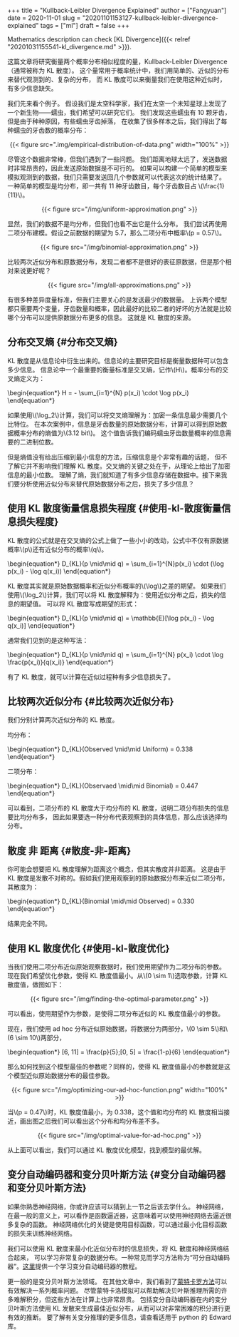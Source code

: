 +++
title = "Kullback-Leibler Divergence Explained"
author = ["Fangyuan"]
date = 2020-11-01
slug = "20201101153127-kullback-leibler-divergence-explained"
tags = ["ml"]
draft = false
+++

Mathematics description can check [KL Divergence]({{< relref "20201031155541-kl_divergence.md" >}}).

这篇文章将研究衡量两个概率分布相似程度的量，Kullback-Leibler Divergence（通常被称为 KL 散度）。
这个量常用于概率统计中，我们用简单的、近似的分布来替代观测到的、复杂的分布，
而 KL 散度可以来衡量我们在使用这种近似时，有多少信息缺失。

我们先来看个例子。
假设我们是太空科学家，我们在太空一个未知星球上发现了一个新生物——蠕虫，我们希望可以研究它们。
我们发现这些蠕虫有 10 颗牙齿，但是由于种种原因，有些蠕虫牙齿掉落，
在收集了很多样本之后，我们得出了每种蠕虫的牙齿数的概率分布：

<style>.org-center { margin-left: auto; margin-right: auto; text-align: center; }</style>

<div class="org-center">

{{< figure src=".img/empirical-distribution-of-data.png" width="100%" >}}

</div>

尽管这个数据非常棒，但我们遇到了一些问题。
我们距离地球太远了，发送数据时非常昂贵的，因此发送原始数据是不可行的。
如果可以构建一个简单的模型来模拟观测到的数据，我们只需要发送回几个参数就可以代表这次的统计结果了。
一种简单的模型是均分布，即一共有 11 种牙齿数目，每个牙齿数目占   \\(\frac{1}{11}\\)。

<style>.org-center { margin-left: auto; margin-right: auto; text-align: center; }</style>

<div class="org-center">

{{< figure src="/img/uniform-approximation.png" >}}

</div>

显然，我们的数据不是均分布，但我们也看不出它是什么分布。
我们尝试再使用二项分布建模。假设之前数据的期望为 5.7，那么二项分布中概率\\(p = 0.57\\)。

<style>.org-center { margin-left: auto; margin-right: auto; text-align: center; }</style>

<div class="org-center">

{{< figure src="/img/binomial-approximation.png" >}}

</div>

比较两次近似分布和原数据分布，发现二者都不是很好的表征原数据，但是那个相对来说更好呢？

<style>.org-center { margin-left: auto; margin-right: auto; text-align: center; }</style>

<div class="org-center">

{{< figure src="/img/all-approximations.png" >}}

</div>

有很多种差异度量标准，但我们主要关心的是发送最少的数据量。
上诉两个模型都只需要两个变量，牙齿数量和概率，因此最好的比较二者的好坏的方法就是比较哪个分布可以提供原数据分布更多的信息。
这就是 KL 散度的来源。


## 分布交叉熵 {#分布交叉熵}

KL 散度是从信息论中衍生出来的。信息论的主要研究目标是衡量数据种可以包含多少信息。
信息论中一个最重要的衡量标准是交叉熵，记作\\(H\\)。概率分布的交叉熵定义为：

\begin{equation\*}
H = - \sum\_{i=1}^{N} p(x\_i) \cdot \log p(x\_i)
\end{equation\*}

如果使用\\(\log\_2\\)计算，我们可以将交叉熵理解为：加密一条信息最少需要几个比特位。
在本次案例中，信息是牙齿数量的原始数据分布，计算可以得到原始数据概率分布的熵值为\\(3.12 bit\\)。
这个值告诉我们编码蠕虫牙齿数量概率的信息需要的二进制位数。

但是熵值没有给出压缩到最小信息的方法，压缩信息是个非常有趣的话题，
但不了解它并不影响我们理解 KL 散度。交叉熵的关键之处在于，从理论上给出了加密信息的最小位数。
理解了熵，我们就知道了有多少信息存储在数据中。接下来我们要分析使用近似分布来替代原始数据分布之后，损失了多少信息？


## 使用 KL 散度衡量信息损失程度 {#使用-kl-散度衡量信息损失程度}

KL 散度的公式就是在交叉熵的公式上做了一些小小的改动，公式中不仅有原数据概率\\(p\\)还有近似分布的概率\\(q\\)。

\begin{equation\*}
D\_{KL}(p \mid\mid q) = \sum\_{i=1}^{N}p(x\_i) \cdot (\log p(x\_i) - \log q(x\_i))
\end{equation\*}

KL 散度其实就是原始数据概率和近似分布概率的\\(\log\\)之差的期望。
如果我们使用\\(\log\_2\\)计算，我们可以将 KL 散度解释为：使用近似分布之后，损失的信息的期望值。
可以将 KL 散度写成期望的形式：

\begin{equation\*}
D\_{KL}(p \mid\mid q) = \mathbb{E}[\log p(x\_i) - \log q(x\_i)]
\end{equation\*}

通常我们见到的是这种写法：

\begin{equation\*}
D\_{KL}(p \mid\mid q) = \sum\_{i=1}^{N} p(x\_i) \cdot \log \frac{p(x\_i)}{q(x\_i)}
\end{equation\*}

有了 KL 散度，就可以计算在近似过程种有多少信息损失了。


## 比较两次近似分布 {#比较两次近似分布}

我们分别计算两次近似分布的 KL 散度。

均分布：

\begin{equation\*}
D\_{KL}(Observed \mid\mid Uniform) = 0.338
\end{equation\*}

二项分布：

\begin{equation\*}
D\_{KL}(Observaed \mid\mid Binomial) = 0.447
\end{equation\*}

可以看到，二项分布的 KL 散度大于均分布的 KL 散度，说明二项分布损失的信息要比均分布多，
因此如果要选一种分布代表观察到的具体信息，那么应该选择均分布。


## 散度 非 距离 {#散度-非-距离}

你可能会想要把 KL 散度理解为距离这个概念，但其实散度并非距离。
这是由于 KL 散度是发散不对称的。假如我们使用观察到的原始数据分布来近似二项分布，其散度为：

\begin{equation\*}
D\_{KL}(Binomial \mid\mid Observed) = 0.330
\end{equation\*}

结果完全不同。


## 使用 KL 散度优化 {#使用-kl-散度优化}

当我们使用二项分布近似原始观察数据时，我们使用期望作为二项分布的参数。
现在我们希望优化参数，使得 KL 散度值最小。从\\(0 \sim 1\\)选取参数，计算 KL 散度值，做图如下：

<style>.org-center { margin-left: auto; margin-right: auto; text-align: center; }</style>

<div class="org-center">

{{< figure src="/img/finding-the-optimal-parameter.png" >}}

</div>

可以看出，使用期望作为参数，是使得二项分布近似的 KL 散度值最小的参数。

现在，我们使用 ad hoc 分布近似原始数据，将数据分为两部分，\\(0 \sim 5\\)和\\(6 \sim 10\\)两部分，

\begin{equation\*}
[6, 11] = \frac{p}{5};[0, 5] = \frac{1-p}{6}
\end{equation\*}

那么如何找到这个模型最佳的参数呢？同样的，使得 KL 散度值最小的参数就是这个模型近似原始数据分布的最佳参数。

<style>.org-center { margin-left: auto; margin-right: auto; text-align: center; }</style>

<div class="org-center">

{{< figure src="/img/optimizing-our-ad-hoc-function.png" width="100%" >}}

</div>

当\\(p = 0.47\\)时，KL 散度值最小，为 0.338，这个值和均分布的 KL 散度相当接近，画出图之后我们可以看出这个分布和均分布差不多。

<style>.org-center { margin-left: auto; margin-right: auto; text-align: center; }</style>

<div class="org-center">

{{< figure src="/img/optimal-value-for-ad-hoc.png" >}}

</div>

从上面可以看出，我们可以通过 KL 散度优化模型，找到模型的最优解。


## 变分自动编码器和变分贝叶斯方法 {#变分自动编码器和变分贝叶斯方法}

如果你熟悉神经网络，你或许应该可以猜到上一节之后该去学什么。
神经网络，在最一般的意义上，可以看作是函数逼近器，这意味着可以使用神经网络去逼近很多复杂的函数。
神经网络优化的关键是使用目标函数，可以通过最小化目标函数的损失来训练神经网络。

我们可以使用 KL 散度来最小化近似分布时的信息损失，将 KL 散度和神经网络结合起来，
可以学习非常复杂的数据分布。一种常见而学习方法称为“可分自动编码器”。[这里](https://arxiv.org/abs/1606.05908)提供一个学习变分自动编码器的教程。

更一般的是变分贝叶斯方法领域。
 在其他文章中，我们看到了[蒙特卡罗方法](https://www.countbayesie.com/blog/2015/3/3/6-amazing-trick-with-monte-carlo-simulations)可以有效解决一系列概率问题。
 尽管蒙特卡洛模拟可以帮助解决贝叶斯推理所需的许多难解积分，但这些方法在计算上也非常昂贵。
包括变分自动编码器在内的变分贝叶斯方法使用 KL 发散来生成最佳近似分布，从而可以对非常困难的积分进行更有效的推断。
要了解有关变分推理的更多信息，请查看适用于 python 的 Edward 库。

